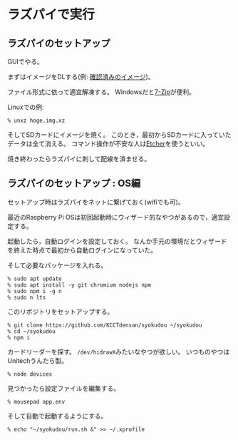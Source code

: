 # ラズパイで実行

## ラズパイのセットアップ

GUIでやる。

まずはイメージをDLする(例: [確認済みのイメージ](
https://downloads.raspberrypi.org/raspios_arm64/images/raspios_arm64-2022-09-26/2022-09-22-raspios-bullseye-arm64.img.xz
))。

ファイル形式に依って適宜解凍する。
Windowsだと[7-Zip](https://www.7-zip.org)が便利。

Linuxでの例:
```
% unxz hoge.img.xz
```

そしてSDカードにイメージを焼く。
このとき，最初からSDカードに入っていたデータは全て消える。
コマンド操作が不安な人は[Etcher](https://www.balena.io/etcher/)を使うといい。

焼き終わったらラズパイに刺して配線を済ませる。

## ラズパイのセットアップ : OS編

セットアップ時はラズパイをネットに繋げておく(wifiでも可)。

最近のRaspberry Pi OSは初回起動時にウィザード的なやつがあるので，適宜設定する。

起動したら，自動ログインを設定しておく。
なんか手元の環境だとウィザードを終えた時点で最初から自動ログインになっていた。

そして必要なパッケージを入れる。

```
% sudo apt update
% sudo apt install -y git chromium nodejs npm
% sudo npm i -g n
% sudo n lts
```

このリポジトリをセットアップする。

```
% git clone https://github.com/KCCTdensan/syokudou ~/syokudou
% cd ~/syokudou
% npm i
```

カードリーダーを探す。
`/dev/hidrawX`みたいなやつが欲しい。
いつものやつはUnitechうんたら製。

```
% node devices
```

見つかったら設定ファイルを編集する。

```
% mousepad app.env
```

そして自動で起動するようにする。

```
% echo "~/syokudou/run.sh &" >> ~/.xprofile
```
